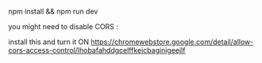 
npm install && npm run dev

you might need to disable CORS :

install this and turn it ON
https://chromewebstore.google.com/detail/allow-cors-access-control/lhobafahddgcelffkeicbaginigeejlf

